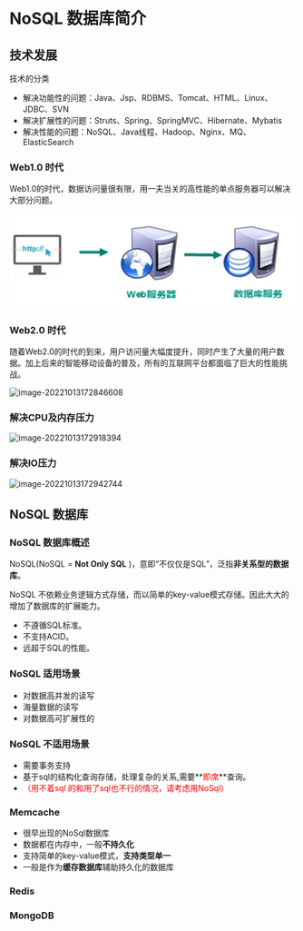 # NoSQL 数据库简介

## 技术发展

技术的分类

* 解决功能性的问题：Java、Jsp、RDBMS、Tomcat、HTML、Linux、JDBC、SVN
* 解决扩展性的问题：Struts、Spring、SpringMVC、Hibernate、Mybatis
* 解决性能的问题：NoSQL、Java线程、Hadoop、Nginx、MQ、ElasticSearch

### Web1.0 时代

Web1.0的时代，数据访问量很有限，用一夫当关的高性能的单点服务器可以解决大部分问题。

![image-20221013172517393](.\assets\image-20221013172517393.png)

### Web2.0 时代

随着Web2.0的时代的到来，用户访问量大幅度提升，同时产生了大量的用户数据。加上后来的智能移动设备的普及，所有的互联网平台都面临了巨大的性能挑战。

![image-20221013172846608](C:\Users\Fengdong.Duan\Desktop\my-notes\redis\assets\image-20221013172846608.png)

### 解决CPU及内存压力

![image-20221013172918394](C:\Users\Fengdong.Duan\Desktop\my-notes\redis\assets\image-20221013172918394.png)

### 解决IO压力

![image-20221013172942744](C:\Users\Fengdong.Duan\Desktop\my-notes\redis\assets\image-20221013172942744.png)

## NoSQL 数据库

### NoSQL 数据库概述

NoSQL(NoSQL = **Not Only SQL** )，意即“不仅仅是SQL”，泛指**非关系型的数据库**。 

NoSQL 不依赖业务逻辑方式存储，而以简单的key-value模式存储。因此大大的增加了数据库的扩展能力。

* 不遵循SQL标准。
* 不支持ACID。
* 远超于SQL的性能。

### NoSQL 适用场景

* 对数据高并发的读写
* 海量数据的读写
* 对数据高可扩展性的

### NoSQL 不适用场景

* 需要事务支持
* 基于sql的结构化查询存储，处理复杂的关系,需要**<font color="red">即席</font>**查询。
* <font color="red">（用不着sql 的和用了sql也不行的情况，请考虑用NoSql）</font>

### Memcache

* 很早出现的NoSql数据库
* 数据都在内存中，一般**不持久化**
* 支持简单的key-value模式，**支持类型单一**
* 一般是作为**缓存数据库**辅助持久化的数据库

### Redis

### MongoDB